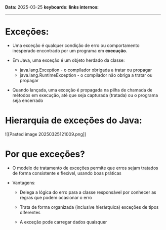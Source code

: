 
**Data:** 2025-03-25
**keyboards:** 
**links internos:** 
___

# Exceções:

- Uma exceção é qualquer condição de erro ou comportamento inesperado encontrado por um programa em **execução**.

- Em Java, uma exceção é um objeto herdado da classe:
	- java.lang.Exception - o compilador obrigada a tratar ou propagar
	- java.lang.RuntimeException - o compilador não obriga a tratar ou propagar

- Quando lançada, uma exceção é propagada na pilha de chamada de métodos em execução, até que seja capturada (tratada) ou o programa seja encerrado


# Hierarquia de exceções do Java:

![[Pasted image 20250325121009.png]]

# Por que exceções?

- O modelo de tratamento de exceções permite que erros sejam tratados de forma consistente e flexível, usando boas práticas

- Vantagens: 
	
	- Delega a lógica do erro para a classe responsável por conhecer as regras que podem ocasionar o erro
	
	- Trata de forma organizada (inclusive hierárquica) exceções de tipos diferentes
	
	- A exceção pode carregar dados quaisquer